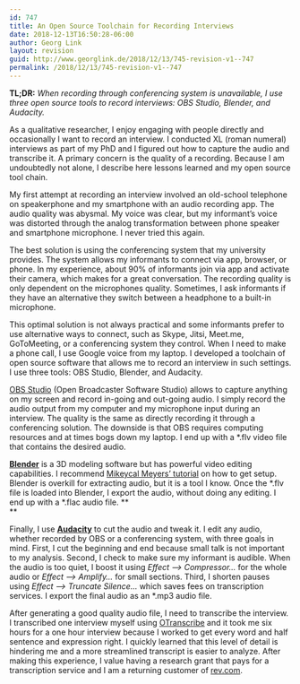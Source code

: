 ```yaml
---
id: 747
title: An Open Source Toolchain for Recording Interviews
date: 2018-12-13T16:50:28-06:00
author: Georg Link
layout: revision
guid: http://www.georglink.de/2018/12/13/745-revision-v1--747
permalink: /2018/12/13/745-revision-v1--747
---
```

**TL;DR:** _When recording through conferencing system is unavailable, I use three open source tools to record interviews: OBS Studio, Blender, and Audacity._  


As a qualitative researcher, I enjoy engaging with people directly and occasionally I want to record an interview. I conducted XL (roman numeral) interviews as part of my PhD and I figured out how to capture the audio and transcribe it. A primary concern is the quality of a recording. Because I am undoubtedly not alone, I describe here lessons learned and my open source tool chain.  


My first attempt at recording an interview involved an old-school telephone on speakerphone and my smartphone with an audio recording app. The audio quality was abysmal. My voice was clear, but my informant’s voice was distorted through the analog transformation between phone speaker and smartphone microphone. I never tried this again.  


The best solution is using the conferencing system that my university provides. The system allows my informants to connect via app, browser, or phone. In my experience, about 90% of informants join via app and activate their camera, which makes for a great conversation. The recording quality is only dependent on the microphones quality. Sometimes, I ask informants if they have an alternative they switch between a headphone to a built-in microphone.  


This optimal solution is not always practical and some informants prefer to use alternative ways to connect, such as Skype, Jitsi, Meet.me, GoToMeeting, or a conferencing system they control. When I need to make a phone call, I use Google voice from my laptop. I developed a toolchain of open source software that allows me to record an interview in such settings. I use three tools: OBS Studio, Blender, and Audacity.  


[OBS Studio](https://obsproject.com/) (Open Broadcaster Software Studio) allows to capture anything on my screen and record in-going and out-going audio. I simply record the audio output from my computer and my microphone input during an interview. The quality is the same as directly recording it through a conferencing solution. The downside is that OBS requires computing resources and at times bogs down my laptop. I end up with a *.flv video file that contains the desired audio.  


[**Blender**](https://www.blender.org/) is a 3D modeling software but has powerful video editing capabilities. I recommend [Mikeycal Meyers’ tutorial](https://www.youtube.com/playlist?list=PLjyuVPBuorqIhlqZtoIvnAVQ3x18sNev4) on how to get setup. Blender is overkill for extracting audio, but it is a tool I know. Once the \*.flv file is loaded into Blender, I export the audio, without doing any editing. I end up with a \*.flac audio file. **  
** 

Finally, I use [**Audacity**](https://www.audacityteam.org/) to cut the audio and tweak it. I edit any audio, whether recorded by OBS or a conferencing system, with three goals in mind. First, I cut the beginning and end because small talk is not important to my analysis. Second, I check to make sure my informant is audible. When the audio is too quiet, I boost it using _Effect &#8211;> Compressor…_ for the whole audio or _Effect &#8211;> Amplify…_ for small sections. Third, I shorten pauses using _Effect &#8211;> Truncate Silence…_ which saves fees on transcription services. I export the final audio as an *.mp3 audio file.  


After generating a good quality audio file, I need to transcribe the interview. I transcribed one interview myself using [OTranscribe](https://otranscribe.com/) and it took me six hours for a one hour interview because I worked to get every word and half sentence and expression right. I quickly learned that this level of detail is hindering me and a more streamlined transcript is easier to analyze. After making this experience, I value having a research grant that pays for a transcription service and I am a returning customer of [rev.com](https://www.rev.com/).